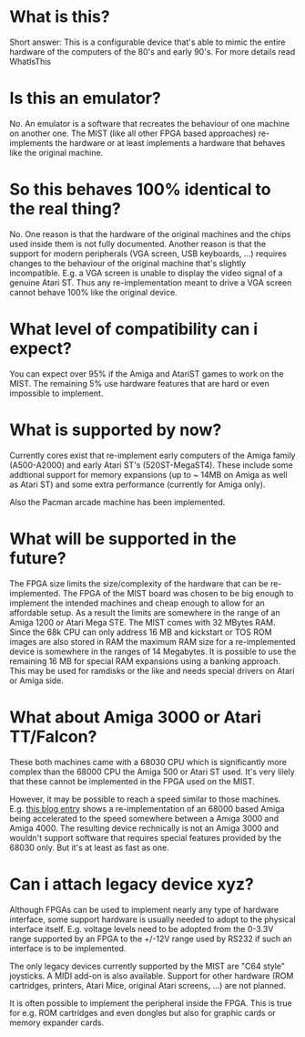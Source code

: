 # What is this? #

Short answer: This is a configurable device that's able to mimic the entire hardware of the computers of the 80's and early 90's. For more details read WhatIsThis

# Is this an emulator? #

No. An emulator is a software that recreates the behaviour of one machine on another one. The MIST (like all other FPGA based approaches) re-implements the hardware or at least implements a hardware that behaves like the original machine.

# So this behaves 100% identical to the real thing? #

No. One reason is that the hardware of the original machines and the chips used inside them is not fully documented. Another reason is that the support for modern peripherals (VGA screen, USB keyboards, ...) requires changes to the behaviour of the original machine that's slightly incompatible. E.g. a VGA screen is unable to display the video signal of a genuine Atari ST. Thus any re-implementation meant to drive a VGA screen cannot behave 100% like the original device.

# What level of compatibility can i expect? #

You can expect over 95% if the Amiga and AtariST games to work on the MIST. The remaining 5% use hardware features that are hard or even impossible to implement.

# What is supported by now? #

Currently cores exist that re-implement early computers of the Amiga family (A500-A2000) and early Atari ST's (520ST-MegaST4). These include some addtional support for memory expansions (up to ~ 14MB on Amiga as well as Atari ST) and some extra performance (currently for Amiga only).

Also the Pacman arcade machine has been implemented.

# What will be supported in the future? #

The FPGA size limits the size/complexity of the hardware that can be re-implemented. The FPGA of the MIST board was chosen to be big enough to implement the intended machines and cheap enough to allow for an affordable setup. As a result the limits are somewhere in the range of an Amiga 1200 or Atari Mega STE. The MIST comes with 32 MBytes RAM. Since the 68k CPU can only address 16 MB and kickstart or TOS ROM images are also stored in RAM the maximum RAM size for a re-implemented device is somewhere in the ranges of 14 Megabytes. It is possible to use the remaining 16 MB for special RAM expansions using a banking approach. This may be used for ramdisks or the like and needs special drivers on Atari or Amiga side.

# What about Amiga 3000 or Atari TT/Falcon? #

These both machines came with a 68030 CPU which is significantly more complex than the 68000 CPU the Amiga 500 or Atari ST used. It's very lilely that these cannot be implemented in the FPGA used on the MIST.

However, it may be possible to reach a speed similar to those machines. E.g. [this blog entry](http://retroramblings.net/?p=280) shows a re-implementation of an 68000 based Amiga being accelerated to the speed somewhere between a Amiga 3000 and Amiga 4000. The resulting device rechnically is not an Amiga 3000 and wouldn't support software that requires special features provided by the 68030 only. But it's at least as fast as one.

# Can i attach legacy device xyz? #

Although FPGAs can be used to implement nearly any type of hardware interface, some support hardware is usually needed to adopt to the physical interface itself. E.g. voltage levels need to be adopted from the 0-3.3V range supported by an FPGA to the +/-12V range used by RS232 if such an interface is to be implemented.

The only legacy devices currently supported by the MIST are "C64 style" joysticks. A MIDI add-on is also available. Support for other hardware (ROM cartridges, printers, Atari Mice, original Atari screens, ...) are not planned.

It is often possible to implement the peripheral inside the FPGA. This is true for e.g. ROM cartridges and even dongles but also for graphic cards or memory expander cards.